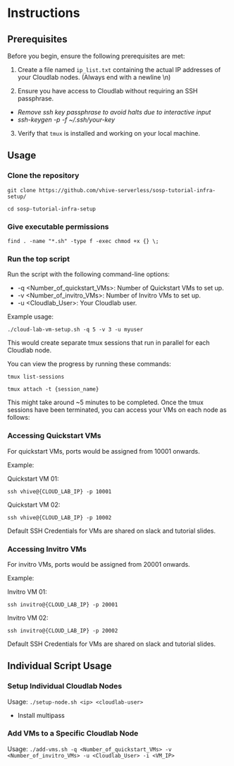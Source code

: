 # Instructions

## Prerequisites

Before you begin, ensure the following prerequisites are met:

1. Create a file named `ip_list.txt` containing the actual IP addresses of your Cloudlab nodes. (Always end with a newline \n)

2. Ensure you have access to Cloudlab without requiring an SSH passphrase.

-  _Remove ssh key passphrase to avoid halts due to interactive input_
- _ssh-keygen -p -f ~/.ssh/your-key_ 


3. Verify that `tmux` is installed and working on your local machine.

## Usage

### Clone the repository

```shell
git clone https://github.com/vhive-serverless/sosp-tutorial-infra-setup/
```
```shell
cd sosp-tutorial-infra-setup
```

### Give executable permissions

```shell
find . -name "*.sh" -type f -exec chmod +x {} \;
```


### Run the top script

Run the script with the following command-line options:

- -q <Number_of_quickstart_VMs>: Number of Quickstart VMs to set up.
- -v <Number_of_invitro_VMs>: Number of Invitro VMs to set up.
- -u <Cloudlab_User>: Your Cloudlab user.

Example usage:

```shell
./cloud-lab-vm-setup.sh -q 5 -v 3 -u myuser
```

This would create separate tmux sessions that run in parallel for each Cloudlab node.

You can view the progress by running these commands:

```shell
tmux list-sessions
```
```shell
tmux attach -t {session_name}
```

This might take around ~5 minutes to be completed.
Once the tmux sessions have been terminated, you can access your VMs on each node as follows:

### Accessing Quickstart VMs

For quickstart VMs, ports would be assigned from 10001 onwards.

Example:

Quickstart VM 01:

```shell
ssh vhive@{CLOUD_LAB_IP} -p 10001
```

Quickstart VM 02:
```shell
ssh vhive@{CLOUD_LAB_IP} -p 10002
```

Default SSH Credentials for VMs are shared on slack and tutorial slides.

### Accessing Invitro VMs

For invitro VMs, ports would be assigned from 20001 onwards.

Example:

Invitro VM 01:

```shell
ssh invitro@{CLOUD_LAB_IP} -p 20001
```

Invitro VM 02:
```shell
ssh invitro@{CLOUD_LAB_IP} -p 20002
```

Default SSH Credentials for VMs are shared on slack and tutorial slides.

## Individual Script Usage
### Setup Individual Cloudlab Nodes 

Usage: ``` ./setup-node.sh <ip> <cloudlab-user> ```

- Install multipass

### Add VMs to a Specific Cloudlab Node
Usage: ``` ./add-vms.sh -q <Number_of_quickstart_VMs> -v <Number_of_invitro_VMs> -u <Cloudlab_User> -i <VM_IP> ```
